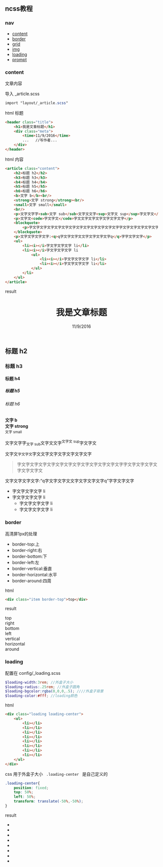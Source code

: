 ## ncss教程

### nav
- [content](#content)
- [border](#border)
- [grid](#grid)
- [img](#img)
- [loading](#loading)
- [prompt](#prompt)

### content
文章内容

导入 _article.scss
```scss
import "layout/_article.scss"
```

html 标题
```html
<header class="title">
    <h1>我是文章标题</h1>
    <div class="meta">
        <time>11/9/2016</time>
        ...   //写作者...
    </div>
</header>
```

html 内容
```html
<article class="content">
    <h2>标题 h2</h2>
    <h3>标题 h3</h3>
    <h4>标题 h4</h4>
    <h5>标题 h5</h5>
    <h6>标题 h6</h6>
    <b>文字 b</b><br/>
    <strong>文字 strong</strong><br/>
    <small>文字 small</small>
    <br/>
    <p>文字文字字<sub>文字 sub</sub>文字文文字<sup>文字文 sup</sup>字文字文</p>
    <p>文字文<code>字文字文</code>字文文字文字文字文字文字文字</p>
    <blockquote>
        <p>字文字文字文字文字文字文字文字文字文字文字文字文字字文字文字文字文字文字文字文</p>
    </blockquote>
    <p>文字文字文字文字:<q>q字文字文字文文字文字文字文字q</q>字字文字文字</p>
    <ul>
        <li><i></i>字文字文字文字 li</li>
        <li><i></i>字文字文字文字 li
            <ul>
                <li><i></i>字文字文字文字 li</li>
                <li><i></i>字文字文字文字 li</li>
            </ul>
        </li>
    </ul>
</article>
```

result
<div class="result loading-container">
    <header class="title">
        <h1>我是文章标题</h1>
        <div class="meta">
            <time>11/9/2016</time>
        </div>
    </header>
    <article class="content">
        <h2>标题 h2</h2>
        <h3>标题 h3</h3>
        <h4>标题 h4</h4>
        <h5>标题 h5</h5>
        <h6>标题 h6</h6>
        <b>文字 b</b><br/>
        <strong>文字 strong</strong><br/>
        <small>文字 small</small>
        <br/>
        <p>文字文字字<sub>文字 sub</sub>文字文文字<sup>文字文 sup</sup>字文字文</p>
        <p>文字文<code>字文字文</code>字文文字文字文字文字文字文字</p>
        <blockquote>
            <p>字文字文字文字文字文字文字文字文字文字文字文字文字字文字文字文字文字文字文字文</p>
        </blockquote>
        <p>文字文字文字文字:<q>q字文字文字文文字文字文字文字q</q>字字文字文字</p>
        <ul>
            <li><i></i>字文字文字文字 li</li>
            <li><i></i>字文字文字文字 li
                <ul>
                    <li><i></i>字文字文字文字 li</li>
                    <li><i></i>字文字文字文字 li</li>
                </ul>
            </li>
        </ul>
    </article>
</div>

### border
高清屏1px的处理
- border-top:上
- border-right:右
- border-bottom:下
- border-left:左
- border-vertical:垂直
- border-horizontal:水平
- border-around:四周

html
```html
<div class="item border-top">top</div>
```

result
<div class="result">
    <div class="border-top border-item">top</div>
    <div class="border-right border-item">right</div>
    <div class="border-bottom border-item">bottom</div>
    <div class="border-left border-item">left</div>
    <div class="border-vertical border-item">vertical</div>
    <div class="border-horizontal border-item">horizontal</div>
    <div class="border-around border-item">around</div>
</div>

### loading
配置在 config/_loading.scss
```scss
$loading-width:3rem; //外盒子大小
$loading-radius:.25rem; //外盒子圆角
$loading-bgcolor:rgba(0,0,0,.5); ////外盒子背景
$loading-color:#fff; //loading颜色
```
html
```html
<div class="loading loading-center">
    <ul>
        <li></li>
        <li></li>
        <li></li>
        <li></li>
        <li></li>
        <li></li>
        <li></li>
        <li></li>
    </ul>
</div>
```
css 用于外盒子大小 <code> .loading-center </code> 是自己定义的
```css
.loading-center{
    position: fixed;
    top: 50%;
    left: 50%;
    transform: translate(-50%,-50%);
}
```
result
<div class="result loading-container">
    <div class="loading loading-center">
        <ul>
            <li></li>
            <li></li>
            <li></li>
            <li></li>
            <li></li>
            <li></li>
            <li></li>
            <li></li>
        </ul>
    </div>
</div>
